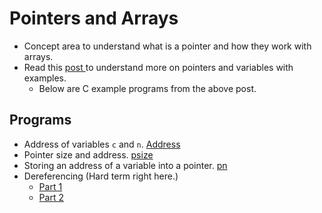 # Pointers and Arrays

- Concept area to understand what is a pointer and how they work with arrays.
- Read this [post ](https://www.notion.so/C-Programming-f13cdb9661db464f8ea326c5a2654e8e) to understand more on pointers and variables with examples.
	- Below are C example programs from the above post.

## Programs

- Address of variables `c` and `n`. [Address](address.c)
- Pointer size and address. [psize](./psize.c)
- Storing an address of a variable into a pointer. [pn](./pn.c)
- Dereferencing (Hard term right here.)
	- [Part 1](dereference_1.c)
	- [Part 2](./dereference_2.c)
